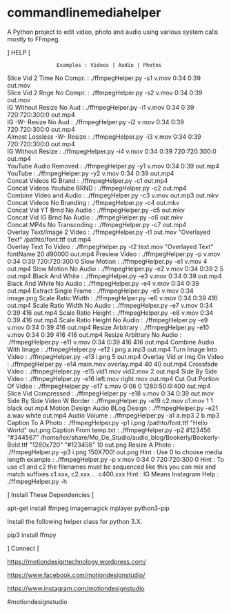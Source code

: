 # commandlinemediahelper
A Python project to edit video, photo and audio using various system calls mostly to FFmpeg.

] HELP [

                    Examples : Videos | Audio | Photos

 Slice Vid 2 Time No Compr. :  ./ffmpegHelper.py -s1 v.mov 0:34 0:39 out.mov\
 Slice Vid 2 Rnge No Compr. :  ./ffmpegHelper.py -s2 v.mov 0:34 0:39 out.mov\
   IG Without Resize No Aud :  ./ffmpegHelper.py -i1 v.mov 0:34 0:39 720:720:300:0 out.mp4\
       IG -W- Resize No Aud :  ./ffmpegHelper.py -i2 v.mov 0:34 0:39 720:720:300:0 out.mp4\
 Almost Lossless -W- Resize :  ./ffmpegHelper.py -i3 v.mov 0:34 0:39 720:720:300:0 out.mp4\
          IG Without Resize :  ./ffmpegHelper.py -i4 v.mov 0:34 0:39 720:720:300:0 out.mp4\
      YouTube Audio Removed :  ./ffmpegHelper.py -y1 v.mov 0:34 0:39 out.mp4\
                    YouTube :  ./ffmpegHelper.py -y2 v.mov 0:34 0:39 out.mp4\
     Concat Videos IG Brand :  ./ffmpegHelper.py -c1 out.mp4\
 Concat Videos Youtube BRND :  ./ffmpegHelper.py -c2 out.mp4\
    Combine Video and Audio :  ./ffmpegHelper.py -c3 v.mov out.mp3 out.mkv\
  Concat Videos No Branding :  ./ffmpegHelper.py -c4 out.mkv\
Concat Vid YT Brnd No Audio :  ./ffmpegHelper.py -c5 out.mkv\
Concat Vid IG Brnd No Audio :  ./ffmpegHelper.py -c6 out.mkv\
 Concat MP4s No Transcoding :  ./ffmpegHelper.py -c7 out.mp4\
 Overlay Text/Image 2 Video :  ./ffmpegHelper.py -t1 out.mov "Overlayed Text" /pathto/font.ttf out.mp4\
      Overlay Text To Video :  ./ffmpegHelper.py -t2 text.mov "Overlayed Text" fontName 20 d90000 out.mp4
              Preview Video :  ./ffmpegHelper.py -p v.mov 0:34 0:39 720:720:300:0
                Slow Motion :  ./ffmpegHelper.py -e1 v.mov 4 out.mp4
       Slow Motion No Audio :  ./ffmpegHelper.py -e2 v.mov 0:34 0:39 2.5 out.mp4
            Black And White :  ./ffmpegHelper.py -e3 v.mov 0:34 0:39 out.mp4
   Black And White No Audio :  ./ffmpegHelper.py -e4 v.mov 0:34 0:39 out.mp4
       Extract Single Frame :  ./ffmpegHelper.py -e5 v.mov 0:34 image.png
          Scale Ratio Width :  ./ffmpegHelper.py -e6 v.mov 0:34 0:39 416 out.mp4
 Scale Ratio Width No Audio :  ./ffmpegHelper.py -e7 v.mov 0:34 0:39 416 out.mp4
         Scale Ratio Height :  ./ffmpegHelper.py -e8 v.mov 0:34 0:39 416 out.mp4
Scale Ratio Height No Audio :  ./ffmpegHelper.py -e9 v.mov 0:34 0:39 416 out.mp4
           Resize Arbitrary :  ./ffmpegHelper.py -e10 v.mov 0:34 0:39 416 416 out.mp4
  Resize Arbitrary No Audio :  ./ffmpegHelper.py -e11 v.mov 0:34 0:39 416 416 out.mp4
   Combine Audio With Image :  ./ffmpegHelper.py -e12 i.png a.mp3 out.mp4
      Turn Image Into Video :  ./ffmpegHelper.py -e13 i.png 5 out.mp4
Overlay Vid or Img On Video :  ./ffmpegHelper.py -e14 main.mov overlay.mp4 40 40 out.mp4
            Crossfade Video :  ./ffmpegHelper.py -e15 vid1.mov vid2.mov 2 out.mp4
         Side By Side Video :  ./ffmpegHelper.py -e16 left.mov right.mov out.mp4
   Cut Out Portion Of Video :  ./ffmpegHelper.py -e17 s.mov 0:06 0 1280:50:0:400 out.mp4
       Slice Vid Compressed :  ./ffmpegHelper.py -e18 v.mov 0:34 0:39 out.mov
Side By Side Video W Border :  ./ffmpegHelper.py -e19 c2.mov c1.mov 1 1 black out.mp4
Motion Design Audio BLog Design :  ./ffmpegHelper.py -e21 a.wav white out.mp4
               Audio Volume :  ./ffmpegHelper.py -a1 a.mp3 2 b.mp3
         Caption To A Photo :  ./ffmpegHelper.py -p1 i.png /pathto/font.ttf "Hello World" out.png
      Caption From temp.txt :  ./ffmpegHelper.py -p2 #123456 "#344567" /home/lex/share/Mo_De_Studio/audio_blog/Bookerly/Bookerly-Bold.ttf "1280x720" "#123456" 10 out.png
             Resize A Photo :  ./ffmpegHelper.py -p3 i.png 150X700! out.png
                       Hint :  Use 0 to choose media length example : ./ffmpegHelper.py -p v.mov 0:34 0 720:720:300:0
                       Hint :  To use c1 and c2 the filenames must be sequenced like this you can mix and match suffixes c1.xxx, c2.xxx ... c400.xxx 
                       Hint :  IG Means Instagram
                       Help :  ./ffmpegHelper.py -h

] Install These Dependencies [

apt-get install ffmpeg imagemagick mplayer python3-pip

Install the following helper class for python 3.X.

pip3 install ffmpy

] Connect [

https://motiondesigntechnology.wordpress.com/

https://www.facebook.com/motiondesignstudio/

https://www.instagram.com/motiondesignstudio

#motiondesignstudio
 
